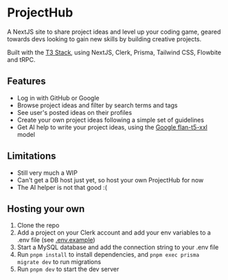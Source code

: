 # ProjectHub

A NextJS site to share project ideas and level up your coding game, geared towards devs looking to gain new skills by building creative projects.

Built with the [T3 Stack](https://create.t3.gg/), using NextJS, Clerk, Prisma, Tailwind CSS, Flowbite and tRPC.

## Features

- Log in with GitHub or Google
- Browse project ideas and filter by search terms and tags
- See user's posted ideas on their profiles
- Create your own project ideas following a simple set of guidelines
- Get AI help to write your project ideas, using the [Google flan-t5-xxl](https://huggingface.co/google/flan-t5-xxl) model

## Limitations

- Still very much a WIP
- Can't get a DB host just yet, so host your own ProjectHub for now
- The AI helper is not that good :(

## Hosting your own

1. Clone the repo
2. Add a project on your Clerk account and add your env variables to a .env file (see [.env.example](.env.example))
3. Start a MySQL database and add the connection string to your .env file
4. Run `pnpm install` to install dependencies, and `pnpm exec prisma migrate dev` to run migrations
5. Run `pnpm dev` to start the dev server
